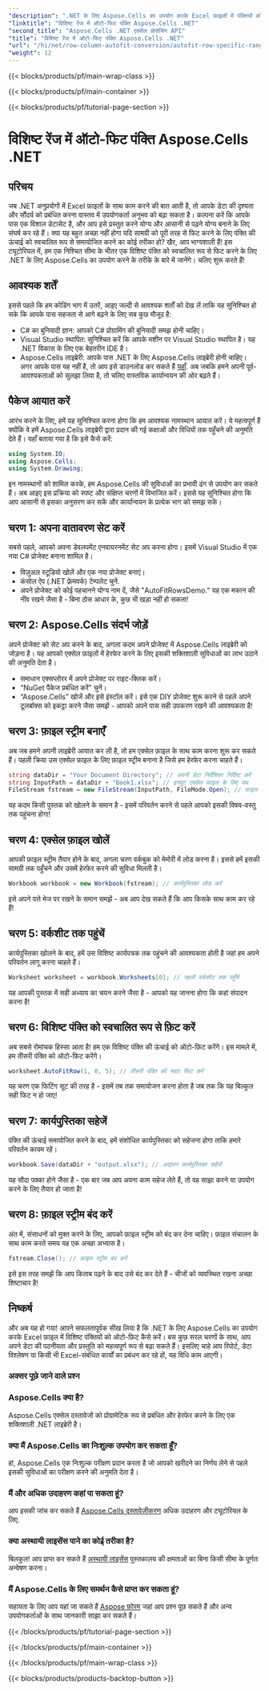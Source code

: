 ```yaml
---
"description": ".NET के लिए Aspose.Cells का उपयोग करके Excel फ़ाइलों में पंक्तियों को ऑटो-फ़िट करना सीखें। इस चरण-दर-चरण मार्गदर्शिका के साथ आसानी से अपने डेटा प्रस्तुतिकरण को बेहतर बनाएँ।"
"linktitle": "विशिष्ट रेंज में ऑटो-फिट पंक्ति Aspose.Cells .NET"
"second_title": "Aspose.Cells .NET एक्सेल प्रोसेसिंग API"
"title": "विशिष्ट रेंज में ऑटो-फिट पंक्ति Aspose.Cells .NET"
"url": "/hi/net/row-column-autofit-conversion/autofit-row-specific-range/"
"weight": 12
---
```


{{< blocks/products/pf/main-wrap-class >}}

{{< blocks/products/pf/main-container >}}

{{< blocks/products/pf/tutorial-page-section >}}

# विशिष्ट रेंज में ऑटो-फिट पंक्ति Aspose.Cells .NET

## परिचय
जब .NET अनुप्रयोगों में Excel फ़ाइलों के साथ काम करने की बात आती है, तो आपके डेटा की दृश्यता और सौंदर्य को प्रबंधित करना वास्तव में उपयोगकर्ता अनुभव को बढ़ा सकता है। कल्पना करें कि आपके पास एक विशाल डेटासेट है, और आप इसे प्रस्तुत करने योग्य और आसानी से पढ़ने योग्य बनाने के लिए संघर्ष कर रहे हैं। क्या यह बहुत अच्छा नहीं होगा यदि सामग्री को पूरी तरह से फिट करने के लिए पंक्ति की ऊंचाई को स्वचालित रूप से समायोजित करने का कोई तरीका हो? खैर, आप भाग्यशाली हैं! इस ट्यूटोरियल में, हम एक निश्चित सीमा के भीतर एक विशिष्ट पंक्ति को स्वचालित रूप से फिट करने के लिए .NET के लिए Aspose.Cells का उपयोग करने के तरीके के बारे में जानेंगे। चलिए शुरू करते हैं!
## आवश्यक शर्तें
इससे पहले कि हम कोडिंग भाग में उतरें, आइए जल्दी से आवश्यक शर्तों को देख लें ताकि यह सुनिश्चित हो सके कि आपके पास सहजता से आगे बढ़ने के लिए सब कुछ मौजूद है:
- C# का बुनियादी ज्ञान: आपको C# प्रोग्रामिंग की बुनियादी समझ होनी चाहिए।
- Visual Studio स्थापित: सुनिश्चित करें कि आपके मशीन पर Visual Studio स्थापित है। यह .NET विकास के लिए एक बेहतरीन IDE है।
- Aspose.Cells लाइब्रेरी: आपके पास .NET के लिए Aspose.Cells लाइब्रेरी होनी चाहिए। अगर आपके पास यह नहीं है, तो आप इसे डाउनलोड कर सकते हैं [यहाँ](https://releases.aspose.com/cells/net/).
अब जबकि हमने अपनी पूर्व-आवश्यकताओं को सुलझा लिया है, तो चलिए वास्तविक कार्यान्वयन की ओर बढ़ते हैं।
## पैकेज आयात करें
आरंभ करने के लिए, हमें यह सुनिश्चित करना होगा कि हम आवश्यक नामस्थान आयात करें। ये महत्वपूर्ण हैं क्योंकि वे हमें Aspose.Cells लाइब्रेरी द्वारा प्रदान की गई कक्षाओं और विधियों तक पहुँचने की अनुमति देते हैं। यहाँ बताया गया है कि इसे कैसे करें:
```csharp
using System.IO;
using Aspose.Cells;
using System.Drawing;
```
इन नामस्थानों को शामिल करके, हम Aspose.Cells की सुविधाओं का प्रभावी ढंग से उपयोग कर सकते हैं।
अब आइए इस प्रक्रिया को स्पष्ट और संक्षिप्त चरणों में विभाजित करें। इससे यह सुनिश्चित होगा कि आप आसानी से इसका अनुसरण कर सकें और कार्यान्वयन के प्रत्येक भाग को समझ सकें।
## चरण 1: अपना वातावरण सेट करें
सबसे पहले, आपको अपना डेवलपमेंट एनवायरनमेंट सेट अप करना होगा। इसमें Visual Studio में एक नया C# प्रोजेक्ट बनाना शामिल है।
- विज़ुअल स्टूडियो खोलें और एक नया प्रोजेक्ट बनाएं।
- कंसोल ऐप (.NET फ़्रेमवर्क) टेम्पलेट चुनें.
- अपने प्रोजेक्ट को कोई पहचानने योग्य नाम दें, जैसे "AutoFitRowsDemo."
यह एक मकान की नींव रखने जैसा है - बिना ठोस आधार के, कुछ भी खड़ा नहीं हो सकता!
## चरण 2: Aspose.Cells संदर्भ जोड़ें
अपने प्रोजेक्ट को सेट अप करने के बाद, अगला कदम अपने प्रोजेक्ट में Aspose.Cells लाइब्रेरी को जोड़ना है। यह आपको एक्सेल फ़ाइलों में हेरफेर करने के लिए इसकी शक्तिशाली सुविधाओं का लाभ उठाने की अनुमति देता है।
- समाधान एक्सप्लोरर में अपने प्रोजेक्ट पर राइट-क्लिक करें।
- “NuGet पैकेज प्रबंधित करें” चुनें।
- “Aspose.Cells” खोजें और इसे इंस्टॉल करें।
इसे एक DIY प्रोजेक्ट शुरू करने से पहले अपने टूलबॉक्स को इकट्ठा करने जैसा समझें - आपको अपने पास सही उपकरण रखने की आवश्यकता है!
## चरण 3: फ़ाइल स्ट्रीम बनाएँ
अब जब हमने अपनी लाइब्रेरी आयात कर ली है, तो हम एक्सेल फ़ाइल के साथ काम करना शुरू कर सकते हैं। पहली क्रिया उस एक्सेल फ़ाइल के लिए फ़ाइल स्ट्रीम बनाना है जिसे हम हेरफेर करना चाहते हैं।
```csharp
string dataDir = "Your Document Directory"; // अपनी डेटा निर्देशिका निर्दिष्ट करें
string InputPath = dataDir + "Book1.xlsx"; // इनपुट एक्सेल फ़ाइल के लिए पथ
FileStream fstream = new FileStream(InputPath, FileMode.Open); // फ़ाइल स्ट्रीम बनाएँ
```
यह कदम किसी पुस्तक को खोलने के समान है - इसमें परिवर्तन करने से पहले आपको इसकी विषय-वस्तु तक पहुंचना होगा!
## चरण 4: एक्सेल फ़ाइल खोलें
आपकी फ़ाइल स्ट्रीम तैयार होने के बाद, अगला चरण वर्कबुक को मेमोरी में लोड करना है। इससे हमें इसकी सामग्री तक पहुँचने और उसमें हेरफेर करने की सुविधा मिलती है।
```csharp
Workbook workbook = new Workbook(fstream); // कार्यपुस्तिका लोड करें
```
इसे अपने पत्ते मेज पर रखने के समान समझें - अब आप देख सकते हैं कि आप किसके साथ काम कर रहे हैं!
## चरण 5: वर्कशीट तक पहुंचें
कार्यपुस्तिका खोलने के बाद, हमें उस विशिष्ट कार्यपत्रक तक पहुंचने की आवश्यकता होती है जहां हम अपने परिवर्तन लागू करना चाहते हैं।
```csharp
Worksheet worksheet = workbook.Worksheets[0]; // पहली वर्कशीट तक पहुँचें
```
यह आपकी पुस्तक में सही अध्याय का चयन करने जैसा है - आपको यह जानना होगा कि कहां संपादन करना है!
## चरण 6: विशिष्ट पंक्ति को स्वचालित रूप से फ़िट करें
अब सबसे रोमांचक हिस्सा आता है! हम एक विशिष्ट पंक्ति की ऊंचाई को ऑटो-फ़िट करेंगे। इस मामले में, हम तीसरी पंक्ति को ऑटो-फ़िट करेंगे।
```csharp
worksheet.AutoFitRow(1, 0, 5); // तीसरी पंक्ति को स्वतः फिट करें
```
यह चरण एक फिटिंग सूट की तरह है - इसमें तब तक समायोजन करना होता है जब तक कि यह बिल्कुल सही फिट न हो जाए!
## चरण 7: कार्यपुस्तिका सहेजें
पंक्ति की ऊंचाई समायोजित करने के बाद, हमें संशोधित कार्यपुस्तिका को सहेजना होगा ताकि हमारे परिवर्तन कायम रहें।
```csharp
workbook.Save(dataDir + "output.xlsx"); // अद्यतन कार्यपुस्तिका सहेजें
```
यह सौदा पक्का होने जैसा है - एक बार जब आप अपना काम सहेज लेते हैं, तो वह साझा करने या उपयोग करने के लिए तैयार हो जाता है!
## चरण 8: फ़ाइल स्ट्रीम बंद करें
अंत में, संसाधनों को मुक्त करने के लिए, आपको फ़ाइल स्ट्रीम को बंद कर देना चाहिए। फ़ाइल संचालन के साथ काम करते समय यह एक अच्छा अभ्यास है।
```csharp
fstream.Close(); // फ़ाइल स्ट्रीम बंद करें
```
इसे इस तरह समझें कि आप किताब पढ़ने के बाद उसे बंद कर देते हैं - चीजों को व्यवस्थित रखना अच्छा शिष्टाचार है!
## निष्कर्ष
और अब यह हो गया! आपने सफलतापूर्वक सीख लिया है कि .NET के लिए Aspose.Cells का उपयोग करके Excel फ़ाइल में विशिष्ट पंक्तियों को ऑटो-फ़िट कैसे करें। बस कुछ सरल चरणों के साथ, आप अपने डेटा की पठनीयता और प्रस्तुति को महत्वपूर्ण रूप से बढ़ा सकते हैं। इसलिए चाहे आप रिपोर्ट, डेटा विश्लेषण या किसी भी Excel-संबंधित कार्यों का प्रबंधन कर रहे हों, यह विधि काम आएगी।
### अक्सर पूछे जाने वाले प्रश्न
### Aspose.Cells क्या है?  
Aspose.Cells एक्सेल दस्तावेजों को प्रोग्रामेटिक रूप से प्रबंधित और हेरफेर करने के लिए एक शक्तिशाली .NET लाइब्रेरी है।
### क्या मैं Aspose.Cells का निःशुल्क उपयोग कर सकता हूँ?  
हां, Aspose.Cells एक निःशुल्क परीक्षण प्रदान करता है जो आपको खरीदने का निर्णय लेने से पहले इसकी सुविधाओं का परीक्षण करने की अनुमति देता है।
### मैं और अधिक उदाहरण कहां पा सकता हूं?  
आप इसकी जांच कर सकते हैं [Aspose.Cells दस्तावेज़ीकरण](https://reference.aspose.com/cells/net/) अधिक उदाहरण और ट्यूटोरियल के लिए.
### क्या अस्थायी लाइसेंस पाने का कोई तरीका है?  
बिलकुल! आप प्राप्त कर सकते हैं [अस्थायी लाइसेंस](https://purchase.aspose.com/temporary-license/) पुस्तकालय की क्षमताओं का बिना किसी सीमा के पूर्णतः अन्वेषण करना।
### मैं Aspose.Cells के लिए समर्थन कैसे प्राप्त कर सकता हूं?  
सहायता के लिए आप यहां जा सकते हैं [Aspose फ़ोरम](https://forum.aspose.com/c/cells/9) जहां आप प्रश्न पूछ सकते हैं और अन्य उपयोगकर्ताओं के साथ जानकारी साझा कर सकते हैं।


{{< /blocks/products/pf/tutorial-page-section >}}

{{< /blocks/products/pf/main-container >}}

{{< /blocks/products/pf/main-wrap-class >}}

{{< blocks/products/products-backtop-button >}}